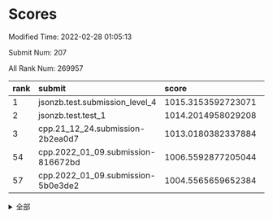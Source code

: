 # Scores

Modified Time: 2022-02-28 01:05:13

Submit Num: 207

All Rank Num: 269957

| rank |               submit               |       score        |       sigma        | pk_num |
| :--- | :--------------------------------- | :----------------- | :----------------- | :----- |
| 1    | jsonzb.test.submission_level_4     | 1015.3153592723071 | 0.8359551602363718 | 5216   |
| 2    | jsonzb.test.test_1                 | 1014.2014958029208 | 0.8419983297048528 | 5218   |
| 3    | cpp.21_12_24.submission-2b2ea0d7   | 1013.0180382337884 | 0.7967772241013154 | 5214   |
| 54   | cpp.2022_01_09.submission-816672bd | 1006.5592877205044 | 0.7173378988969186 | 5224   |
| 57   | cpp.2022_01_09.submission-5b0e3de2 | 1004.5565659652384 | 0.7248958191163356 | 5220   |


<details>
<summary>全部</summary>

| rank |                 submit                 |       score        |       sigma        | pk_num |
| :--- | :------------------------------------- | :----------------- | :----------------- | :----- |
| 1    | jsonzb.test.submission_level_4         | 1015.3153592723071 | 0.8359551602363718 | 5216   |
| 2    | jsonzb.test.test_1                     | 1014.2014958029208 | 0.8419983297048528 | 5218   |
| 3    | cpp.21_12_24.submission-2b2ea0d7       | 1013.0180382337884 | 0.7967772241013154 | 5214   |
| 4    | gobigger.level_3.submission_level_3_3  | 1011.9226956189492 | 0.7680410461284237 | 5211   |
| 5    | gobigger.level_3.submission_level_3_22 | 1011.8149917681435 | 0.7686143827199243 | 5219   |
| 6    | gobigger.level_3.submission_level_3_5  | 1011.5265249945394 | 0.7667123891986152 | 5218   |
| 7    | gobigger.level_3.submission_level_3_18 | 1011.2358025567459 | 0.7858101316298466 | 5219   |
| 8    | gobigger.level_3.submission_level_3_7  | 1011.0656902862842 | 0.7761081034211617 | 5219   |
| 9    | gobigger.level_3.submission_level_3_19 | 1011.0438240325807 | 0.7586393461045647 | 5220   |
| 10   | gobigger.level_3.submission_level_3_31 | 1010.6531784625926 | 0.772184796740416  | 5218   |
| 11   | gobigger.level_3.submission_level_3_12 | 1010.6312737785848 | 0.7573706865035446 | 5216   |
| 12   | gobigger.level_3.submission_level_3_36 | 1010.613724019491  | 0.7720871756571509 | 5208   |
| 13   | gobigger.level_3.submission_level_3_27 | 1010.6072290906664 | 0.7528849016962186 | 5211   |
| 14   | gobigger.level_3.submission_level_3_45 | 1010.5896692660236 | 0.7722289316511906 | 5216   |
| 15   | gobigger.level_3.submission_level_3_41 | 1010.5268814298793 | 0.755013582927964  | 5217   |
| 16   | gobigger.level_3.submission_level_3_38 | 1010.4945667539024 | 0.7453707997170672 | 5216   |
| 17   | gobigger.level_3.submission_level_3_26 | 1010.4923603837044 | 0.7640417775855091 | 5213   |
| 18   | gobigger.level_3.submission_level_3_10 | 1010.4887462610396 | 0.7569238665801803 | 5215   |
| 19   | gobigger.level_3.submission_level_3_15 | 1010.485508679289  | 0.7690539916175115 | 5216   |
| 20   | gobigger.level_3.submission_level_3_47 | 1010.4688055131461 | 0.7571388561230136 | 5216   |
| 21   | gobigger.level_3.submission_level_3_25 | 1010.3920413122536 | 0.7814293110802346 | 5218   |
| 22   | gobigger.level_3.submission_level_3_39 | 1010.3483446034002 | 0.7492109960416478 | 5221   |
| 23   | gobigger.level_3.submission_level_3_14 | 1010.3148765785273 | 0.7573462680480763 | 5219   |
| 24   | gobigger.level_3.submission_level_3_42 | 1010.2174269020327 | 0.7436861374542774 | 5217   |
| 25   | gobigger.level_3.submission_level_3_40 | 1010.1502044114594 | 0.7636955696638645 | 5220   |
| 26   | gobigger.level_3.submission_level_3_48 | 1009.9817535403148 | 0.7622947046767825 | 5215   |
| 27   | gobigger.level_3.submission_level_3_2  | 1009.9486199147365 | 0.7675658654024723 | 5217   |
| 28   | gobigger.level_3.submission_level_3_29 | 1009.9225987818993 | 0.747533562933573  | 5215   |
| 29   | gobigger.level_3.submission_level_3_0  | 1009.9142878609451 | 0.7379483309650744 | 5216   |
| 30   | gobigger.level_3.submission_level_3_28 | 1009.8948031346928 | 0.7661663178786966 | 5212   |
| 31   | gobigger.level_3.submission_level_3_34 | 1009.8751791989058 | 0.7423024325229165 | 5219   |
| 32   | gobigger.level_3.submission_level_3_23 | 1009.7985278632593 | 0.7585240346971749 | 5217   |
| 33   | gobigger.level_3.submission_level_3_24 | 1009.744548045674  | 0.743113458316388  | 5217   |
| 34   | gobigger.level_3.submission_level_3_35 | 1009.6626476142574 | 0.7430267185824971 | 5214   |
| 35   | gobigger.level_3.submission_level_3_37 | 1009.5749689886205 | 0.7430901643454049 | 5219   |
| 36   | gobigger.level_3.submission_level_3_30 | 1009.5541253771129 | 0.7468170591242783 | 5219   |
| 37   | gobigger.level_3.submission_level_3_4  | 1009.5370953131713 | 0.7540241548947403 | 5215   |
| 38   | gobigger.level_3.submission_level_3_16 | 1009.4450349270684 | 0.7589701215239398 | 5221   |
| 39   | gobigger.level_3.submission_level_3_32 | 1009.4399502001513 | 0.7677310005023067 | 5217   |
| 40   | gobigger.level_3.submission_level_3_8  | 1009.4117919276188 | 0.7555818096209665 | 5219   |
| 41   | gobigger.level_3.submission_level_3_6  | 1009.3898652655921 | 0.7717862545335374 | 5213   |
| 42   | gobigger.level_3.submission_level_3_33 | 1009.3074021189567 | 0.7589187679324748 | 5216   |
| 43   | gobigger.level_3.submission_level_3_44 | 1009.2705940961083 | 0.7504871797127126 | 5220   |
| 44   | gobigger.level_3.submission_level_3_21 | 1009.204248021905  | 0.7542791904008117 | 5216   |
| 45   | gobigger.level_3.submission_level_3_49 | 1009.1281906354651 | 0.7396610873565723 | 5217   |
| 46   | gobigger.level_3.submission_level_3_46 | 1009.0852947203581 | 0.7442685440506313 | 5217   |
| 47   | gobigger.level_3.submission_level_3_1  | 1008.8169534150986 | 0.7692801484500156 | 5216   |
| 48   | gobigger.level_3.submission_level_3_17 | 1008.7595748772125 | 0.7391067366050761 | 5218   |
| 49   | gobigger.level_3.submission_level_3_43 | 1008.7300485064225 | 0.7376022401301228 | 5215   |
| 50   | gobigger.level_3.submission_level_3_11 | 1008.4234863635929 | 0.7165962785737899 | 5223   |
| 51   | gobigger.level_3.submission_level_3_20 | 1008.4087284098786 | 0.7255254787122914 | 5216   |
| 52   | gobigger.level_3.submission_level_3_9  | 1008.2471687875643 | 0.7331558815768798 | 5219   |
| 53   | gobigger.level_3.submission_level_3_13 | 1007.6867501768926 | 0.7440425066593557 | 5213   |
| 54   | cpp.2022_01_09.submission-816672bd     | 1006.5592877205044 | 0.7173378988969186 | 5224   |
| 55   | gobigger.level_1.submission_level_1_17 | 1005.151653177725  | 0.7314228231951835 | 5212   |
| 56   | gobigger.level_1.submission_level_1_35 | 1004.5675247569021 | 0.7244980002721796 | 5213   |
| 57   | cpp.2022_01_09.submission-5b0e3de2     | 1004.5565659652384 | 0.7248958191163356 | 5220   |
| 58   | gobigger.level_1.submission_level_1_14 | 1004.532610636524  | 0.7210946138482294 | 5223   |
| 59   | gobigger.level_1.submission_level_1_11 | 1004.5240438695686 | 0.7247834893404439 | 5219   |
| 60   | gobigger.level_1.submission_level_1_24 | 1004.5089387088016 | 0.7112761197068045 | 5217   |
| 61   | gobigger.level_1.submission_level_1_26 | 1004.2601679057937 | 0.7134564812559316 | 5216   |
| 62   | gobigger.level_1.submission_level_1_32 | 1004.1737753211969 | 0.7310467690969901 | 5215   |
| 63   | gobigger.level_1.submission_level_1_10 | 1004.1711123098894 | 0.7156435605733031 | 5217   |
| 64   | gobigger.level_1.submission_level_1_38 | 1004.0656623849744 | 0.7195498908647919 | 5220   |
| 65   | gobigger.level_1.submission_level_1_45 | 1004.0216187709794 | 0.7150071629841808 | 5217   |
| 66   | gobigger.level_1.submission_level_1_39 | 1003.981018289504  | 0.7256063754955272 | 5215   |
| 67   | gobigger.level_1.submission_level_1_13 | 1003.9560881170611 | 0.7243521420155027 | 5215   |
| 68   | gobigger.level_1.submission_level_1_19 | 1003.9174070083108 | 0.7378416275461359 | 5219   |
| 69   | gobigger.level_1.submission_level_1_0  | 1003.8243450853457 | 0.7219655117682744 | 5216   |
| 70   | gobigger.level_1.submission_level_1_37 | 1003.8049482947495 | 0.7084238541812384 | 5222   |
| 71   | gobigger.level_1.submission_level_1_30 | 1003.7936917169683 | 0.7139656937845126 | 5216   |
| 72   | gobigger.level_1.submission_level_1_1  | 1003.7663924763625 | 0.7229301637356998 | 5220   |
| 73   | gobigger.level_1.submission_level_1_48 | 1003.732214348143  | 0.7126693898643562 | 5217   |
| 74   | gobigger.level_1.submission_level_1_8  | 1003.7171751617847 | 0.7177544558248722 | 5220   |
| 75   | gobigger.level_1.submission_level_1_49 | 1003.4964354253127 | 0.7201675579422071 | 5215   |
| 76   | gobigger.level_1.submission_level_1_47 | 1003.4384456855025 | 0.709446596058584  | 5222   |
| 77   | gobigger.level_1.submission_level_1_15 | 1003.3381784522915 | 0.7276091587218477 | 5217   |
| 78   | gobigger.level_1.submission_level_1_41 | 1003.3151631535194 | 0.7141504801440497 | 5217   |
| 79   | gobigger.level_1.submission_level_1_27 | 1003.2735499166823 | 0.7091757937451126 | 5222   |
| 80   | gobigger.level_1.submission_level_1_25 | 1003.1907454856744 | 0.7017125718554988 | 5220   |
| 81   | gobigger.level_1.submission_level_1_43 | 1003.187817854234  | 0.7326428371890404 | 5220   |
| 82   | gobigger.level_1.submission_level_1_40 | 1003.160346703883  | 0.7164023301340595 | 5210   |
| 83   | gobigger.level_1.submission_level_1_44 | 1003.1152217937255 | 0.7171138997913429 | 5217   |
| 84   | gobigger.level_1.submission_level_1_31 | 1003.0898344947184 | 0.7201241509077247 | 5217   |
| 85   | gobigger.level_1.submission_level_1_42 | 1003.0662585596612 | 0.7113432417417936 | 5212   |
| 86   | gobigger.level_1.submission_level_1_34 | 1003.0601887610889 | 0.7187970349727768 | 5217   |
| 87   | gobigger.level_1.submission_level_1_28 | 1003.0386874510333 | 0.7266470387706516 | 5218   |
| 88   | gobigger.level_1.submission_level_1_5  | 1002.9816711578469 | 0.7208926993932966 | 5211   |
| 89   | gobigger.level_1.submission_level_1_2  | 1002.9695487683833 | 0.719393200215316  | 5217   |
| 90   | gobigger.level_1.submission_level_1_33 | 1002.9563961396362 | 0.7164595353692573 | 5224   |
| 91   | gobigger.level_1.submission_level_1_3  | 1002.9409659175197 | 0.7123532012090208 | 5216   |
| 92   | gobigger.level_1.submission_level_1_21 | 1002.920971888573  | 0.7241816195228434 | 5219   |
| 93   | gobigger.level_1.submission_level_1_12 | 1002.9192628924399 | 0.7120521456247418 | 5215   |
| 94   | gobigger.level_1.submission_level_1_16 | 1002.8438461111731 | 0.7176172871649105 | 5213   |
| 95   | gobigger.level_1.submission_level_1_29 | 1002.7836140468912 | 0.7105691700166745 | 5221   |
| 96   | gobigger.level_1.submission_level_1_18 | 1002.7054484489506 | 0.7172998848692062 | 5222   |
| 97   | gobigger.level_1.submission_level_1_46 | 1002.6821407205126 | 0.7159688010514462 | 5216   |
| 98   | gobigger.level_1.submission_level_1_7  | 1002.6415896021688 | 0.7120631493852784 | 5214   |
| 99   | gobigger.level_1.submission_level_1_36 | 1002.6360567130597 | 0.7104247529784802 | 5212   |
| 100  | gobigger.level_1.submission_level_1_23 | 1002.5485537375591 | 0.7207735264724127 | 5220   |
| 101  | gobigger.level_1.submission_level_1_9  | 1002.470016841735  | 0.7258340680815063 | 5217   |
| 102  | gobigger.level_1.submission_level_1_22 | 1002.3440795797186 | 0.7156719925957272 | 5213   |
| 103  | gobigger.level_1.submission_level_1_6  | 1002.2395717327032 | 0.7076664401674887 | 5216   |
| 104  | gobigger.level_1.submission_level_1_4  | 1002.1225067065209 | 0.7155528717231887 | 5218   |
| 105  | gobigger.level_1.submission_level_1_20 | 1001.9148201765904 | 0.7105774554140186 | 5220   |
| 106  | gobigger.random.submission_random_1    | 997.4450615918278  | 0.7083601123518761 | 5217   |
| 107  | gobigger.random.submission_random_5    | 997.3915011460662  | 0.7040001935591552 | 5215   |
| 108  | gobigger.random.submission_random_19   | 996.972111841749   | 0.7211526556943734 | 5218   |
| 109  | gobigger.random.submission_random_18   | 996.9290531967257  | 0.71638745689402   | 5215   |
| 110  | gobigger.random.submission_random_48   | 996.7440047377527  | 0.7099252283033445 | 5220   |
| 111  | gobigger.random.submission_random_9    | 996.7345026020216  | 0.7203158942800036 | 5221   |
| 112  | gobigger.random.submission_random_23   | 996.6771465995652  | 0.7050872070737688 | 5217   |
| 113  | gobigger.random.submission_random_12   | 996.5663382852134  | 0.7137536734535866 | 5216   |
| 114  | gobigger.random.submission_random_20   | 996.5377244400997  | 0.7078162343780985 | 5214   |
| 115  | gobigger.random.submission_random_47   | 996.5205308341574  | 0.6955921689276058 | 5215   |
| 116  | gobigger.random.submission_random_4    | 996.4448805344413  | 0.7069860338615913 | 5210   |
| 117  | gobigger.random.submission_random_17   | 996.2797655639429  | 0.7120091097796394 | 5221   |
| 118  | gobigger.random.submission_random_35   | 996.2723064489866  | 0.7063035628815669 | 5217   |
| 119  | gobigger.random.submission_random_32   | 996.2660440891174  | 0.7142995741135963 | 5215   |
| 120  | gobigger.random.submission_random_45   | 996.2193395349349  | 0.7079776983182425 | 5213   |
| 121  | gobigger.random.submission_random_24   | 996.1994519550888  | 0.7084290324612632 | 5223   |
| 122  | gobigger.random.submission_random_21   | 996.1937293676481  | 0.7066451526587195 | 5221   |
| 123  | gobigger.random.submission_random_37   | 996.0984118337763  | 0.7076260168588017 | 5213   |
| 124  | gobigger.random.submission_random_2    | 996.0200137962252  | 0.7177336055287168 | 5218   |
| 125  | gobigger.random.submission_random_27   | 996.0165634526642  | 0.7004075276915385 | 5218   |
| 126  | gobigger.random.submission_random_42   | 996.0107834758943  | 0.7071714636536046 | 5214   |
| 127  | gobigger.random.submission_random_34   | 995.9615980684756  | 0.7158787566062866 | 5214   |
| 128  | gobigger.random.submission_random_44   | 995.9333894406609  | 0.7130962341479816 | 5216   |
| 129  | gobigger.random.submission_random_41   | 995.9285078675916  | 0.7089201120896389 | 5216   |
| 130  | gobigger.random.submission_random_30   | 995.8719577171726  | 0.7223154655949512 | 5215   |
| 131  | gobigger.random.submission_random_39   | 995.8520888966937  | 0.7000718967943222 | 5214   |
| 132  | gobigger.random.submission_random_28   | 995.8472338703307  | 0.7084620935307618 | 5213   |
| 133  | gobigger.random.submission_random_11   | 995.794680837088   | 0.7077078465800504 | 5216   |
| 134  | gobigger.random.submission_random_15   | 995.7590531924025  | 0.7138043088958113 | 5213   |
| 135  | gobigger.random.submission_random_3    | 995.7356595850126  | 0.7017036455523339 | 5214   |
| 136  | gobigger.random.submission_random_0    | 995.728493970201   | 0.7027651987976986 | 5214   |
| 137  | gobigger.random.submission_random_25   | 995.7101708273806  | 0.7116297652977457 | 5219   |
| 138  | gobigger.random.submission_random_7    | 995.6905453580013  | 0.6963156744288053 | 5217   |
| 139  | gobigger.random.submission_random_13   | 995.6476043677783  | 0.7165271514160978 | 5216   |
| 140  | gobigger.random.submission_random_49   | 995.6237615278288  | 0.7078121554281571 | 5215   |
| 141  | gobigger.random.submission_random_40   | 995.6212168733132  | 0.7220408746120801 | 5221   |
| 142  | gobigger.random.submission_random_38   | 995.5932960248175  | 0.7029091091135448 | 5214   |
| 143  | gobigger.random.submission_random_33   | 995.5840078991475  | 0.7058335315212922 | 5219   |
| 144  | gobigger.random.submission_random_10   | 995.5770143061148  | 0.7227647951852018 | 5219   |
| 145  | gobigger.random.submission_random_6    | 995.5063406068914  | 0.7402385214071929 | 5216   |
| 146  | gobigger.random.submission_random_43   | 995.4215597751443  | 0.7025594944563212 | 5218   |
| 147  | gobigger.random.submission_random_14   | 995.3910811656318  | 0.7289946145704115 | 5214   |
| 148  | gobigger.random.submission_random_29   | 995.3853309077903  | 0.7088233417034886 | 5211   |
| 149  | gobigger.random.submission_random_36   | 995.359674641425   | 0.7161351101117915 | 5214   |
| 150  | gobigger.random.submission_random_46   | 995.1496440008121  | 0.6968137834944158 | 5219   |
| 151  | gobigger.random.submission_random_26   | 995.1491068176337  | 0.7130554676515338 | 5216   |
| 152  | gobigger.random.submission_random_16   | 995.0940146426209  | 0.7100407534006503 | 5218   |
| 153  | gobigger.random.submission_random_22   | 994.9506172590193  | 0.7354225070635391 | 5214   |
| 154  | gobigger.random.submission_random_31   | 994.8728059191295  | 0.7279644344813855 | 5216   |
| 155  | gobigger.level_2.submission_level_2_37 | 994.6659195353092  | 0.7240036937668828 | 5216   |
| 156  | gobigger.random.submission_random_8    | 994.3806999770371  | 0.7200221661767973 | 5217   |
| 157  | gobigger.level_2.submission_level_2_24 | 994.2690290611533  | 0.7282195715170408 | 5217   |
| 158  | gobigger.level_2.submission_level_2_19 | 994.0639377812772  | 0.7385007532959533 | 5221   |
| 159  | gobigger.level_2.submission_level_2_13 | 993.9317798870934  | 0.7271485112088518 | 5215   |
| 160  | gobigger.level_2.submission_level_2_40 | 993.3884799497847  | 0.7238529468943817 | 5215   |
| 161  | gobigger.level_2.submission_level_2_11 | 993.3285524052021  | 0.7291445442510495 | 5214   |
| 162  | gobigger.level_2.submission_level_2_31 | 993.1224972600287  | 0.7465527710851291 | 5220   |
| 163  | gobigger.level_2.submission_level_2_33 | 993.0822980035057  | 0.7569529266360827 | 5215   |
| 164  | gobigger.level_2.submission_level_2_12 | 993.0385178037544  | 0.7424065120481586 | 5216   |
| 165  | gobigger.level_2.submission_level_2_4  | 992.9522193741301  | 0.7620549517240832 | 5216   |
| 166  | gobigger.level_2.submission_level_2_25 | 992.95027399457    | 0.7355671017896696 | 5213   |
| 167  | gobigger.level_2.submission_level_2_30 | 992.8862684289699  | 0.7336589669729566 | 5213   |
| 168  | gobigger.level_2.submission_level_2_23 | 992.8489525926391  | 0.7426190253759576 | 5217   |
| 169  | gobigger.level_2.submission_level_2_39 | 992.8076397358122  | 0.7526065707664412 | 5217   |
| 170  | gobigger.level_2.submission_level_2_21 | 992.4856029528191  | 0.7412910199866085 | 5217   |
| 171  | gobigger.level_2.submission_level_2_48 | 992.4510794864402  | 0.7445506281614779 | 5220   |
| 172  | gobigger.level_2.submission_level_2_9  | 992.356406295071   | 0.7432856400420428 | 5219   |
| 173  | gobigger.level_2.submission_level_2_29 | 992.3033512422659  | 0.7335499309012288 | 5221   |
| 174  | gobigger.level_2.submission_level_2_44 | 992.2548406995816  | 0.7565168387956276 | 5215   |
| 175  | gobigger.level_2.submission_level_2_17 | 992.231152917066   | 0.7508424559514003 | 5219   |
| 176  | gobigger.level_2.submission_level_2_34 | 992.2284566565089  | 0.7458148752311858 | 5222   |
| 177  | gobigger.level_2.submission_level_2_46 | 992.2161199420727  | 0.7455891988471162 | 5215   |
| 178  | gobigger.level_2.submission_level_2_41 | 992.1983873716586  | 0.7350220027457974 | 5216   |
| 179  | gobigger.level_2.submission_level_2_38 | 992.1093661189695  | 0.7329302722249779 | 5210   |
| 180  | gobigger.level_2.submission_level_2_18 | 992.0978579864127  | 0.7405977387973299 | 5217   |
| 181  | gobigger.level_2.submission_level_2_27 | 991.8112094005427  | 0.742461555148249  | 5219   |
| 182  | gobigger.level_2.submission_level_2_2  | 991.7965773328551  | 0.7704915372310639 | 5217   |
| 183  | gobigger.level_2.submission_level_2_35 | 991.7858374199044  | 0.7510492671670325 | 5216   |
| 184  | gobigger.level_2.submission_level_2_15 | 991.7855024982981  | 0.729449761985587  | 5218   |
| 185  | gobigger.level_2.submission_level_2_42 | 991.7789736336308  | 0.7305458881373489 | 5212   |
| 186  | gobigger.level_2.submission_level_2_32 | 991.6752489598491  | 0.7572335881879222 | 5209   |
| 187  | gobigger.level_2.submission_level_2_0  | 991.6597640100749  | 0.7448918146255821 | 5218   |
| 188  | gobigger.level_2.submission_level_2_45 | 991.6147598761644  | 0.7412878376055368 | 5211   |
| 189  | gobigger.level_2.submission_level_2_5  | 991.5855285294228  | 0.7591680114948929 | 5212   |
| 190  | gobigger.level_2.submission_level_2_28 | 991.5061853404164  | 0.7638709594762103 | 5218   |
| 191  | gobigger.level_2.submission_level_2_43 | 991.4142466453463  | 0.738224778056626  | 5212   |
| 192  | gobigger.level_2.submission_level_2_26 | 991.3753881092189  | 0.7538570598077058 | 5216   |
| 193  | gobigger.level_2.submission_level_2_49 | 991.368702409044   | 0.743651575041859  | 5216   |
| 194  | gobigger.level_2.submission_level_2_20 | 991.2683003257132  | 0.7624737644654109 | 5216   |
| 195  | gobigger.level_2.submission_level_2_14 | 991.1696727933195  | 0.7493048262509819 | 5214   |
| 196  | gobigger.level_2.submission_level_2_8  | 991.1491666708821  | 0.7526333529537202 | 5215   |
| 197  | gobigger.level_2.submission_level_2_1  | 990.9788425920758  | 0.7603978173704611 | 5210   |
| 198  | gobigger.level_2.submission_level_2_6  | 990.7523694928327  | 0.7399527744801097 | 5219   |
| 199  | gobigger.level_2.submission_level_2_22 | 990.7425268421881  | 0.7484244248139004 | 5218   |
| 200  | gobigger.level_2.submission_level_2_36 | 990.7237189717118  | 0.7617638179744878 | 5212   |
| 201  | gobigger.level_2.submission_level_2_16 | 990.658306722886   | 0.7609879763589082 | 5218   |
| 202  | gobigger.level_2.submission_level_2_10 | 990.4394288021801  | 0.7649775989148698 | 5217   |
| 203  | gobigger.level_2.submission_level_2_7  | 990.161839504097   | 0.7504864000949646 | 5217   |
| 204  | gobigger.level_2.submission_level_2_47 | 989.488040807068   | 0.776266046187567  | 5220   |
| 205  | gobigger.level_2.submission_level_2_3  | 988.8544251675903  | 0.7801554380369815 | 5217   |
| 206  | gobigger.none.submission_none_0        | 977.0906564601216  | 1.31569024781525   | 5223   |
| 207  | gobigger.none.submission_none_1        | 975.0065495929512  | 1.5251378103660798 | 5213   |

</details>